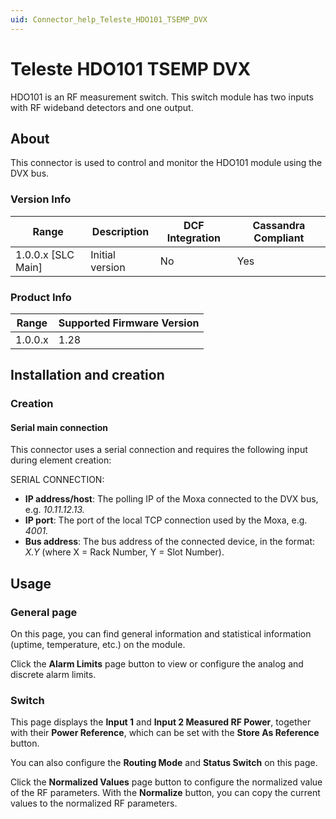 ```yaml
---
uid: Connector_help_Teleste_HDO101_TSEMP_DVX
---
```


# Teleste HDO101 TSEMP DVX

HDO101 is an RF measurement switch. This switch module has two inputs with RF wideband detectors and one output.

## About

This connector is used to control and monitor the HDO101 module using the DVX bus.

### Version Info

| Range | Description | DCF Integration | Cassandra Compliant |
|----------------------|-----------------|---------------------|-------------------------|
| 1.0.0.x \[SLC Main\] | Initial version | No                  | Yes                     |

### Product Info

| Range | Supported Firmware Version |
|------------------|-----------------------------|
| 1.0.0.x          | 1.28                        |

## Installation and creation

### Creation

#### Serial main connection

This connector uses a serial connection and requires the following input during element creation:

SERIAL CONNECTION:

- **IP address/host**: The polling IP of the Moxa connected to the DVX bus, e.g. *10.11.12.13.*
- **IP port**: The port of the local TCP connection used by the Moxa, e.g. *4001.*
- **Bus address**: The bus address of the connected device, in the format: *X.Y* (where X = Rack Number, Y = Slot Number).

## Usage

### General page

On this page, you can find general information and statistical information (uptime, temperature, etc.) on the module.

Click the **Alarm Limits** page button to view or configure the analog and discrete alarm limits.

### Switch

This page displays the **Input 1** and **Input 2 Measured RF Power**, together with their **Power Reference**, which can be set with the **Store As Reference** button.

You can also configure the **Routing Mode** and **Status Switch** on this page.

Click the **Normalized Values** page button to configure the normalized value of the RF parameters. With the **Normalize** button, you can copy the current values to the normalized RF parameters.
